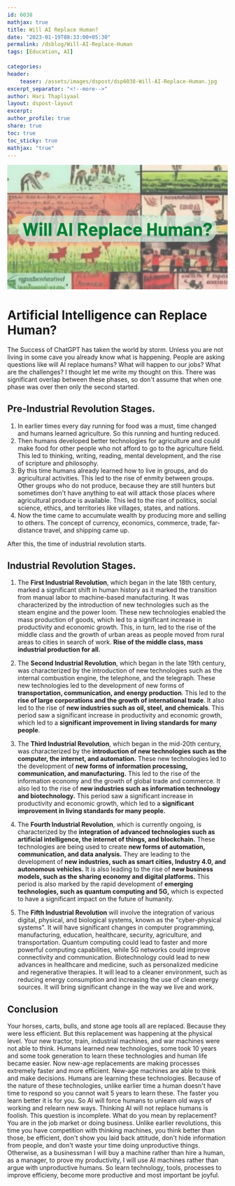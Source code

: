 ```yaml
---   
id: 6038   
mathjax: true   
title: Will AI Replace Human?   
date: "2023-01-19T08:33:00+05:30"   
permalink: /dsblog/Will-AI-Replace-Human    
tags: [Education, AI]   
   
categories:   
header:   
    teaser: /assets/images/dspost/dsp6038-Will-AI-Replace-Human.jpg   
excerpt_separator: "<!--more-->"   
author: Hari Thapliyaal   
layout: dspost-layout   
excerpt:   
author_profile: true   
share: true   
toc: true   
toc_sticky: true 
mathjax: "true"
---   
```

   
![Will AI Replace Human](/assets/images/dspost/dsp6038-Will-AI-Replace-Human.jpg)   
   
# Artificial Intelligence can Replace Human?    
    
The Success of ChatGPT has taken the world by storm. Unless you are not living in some cave you already know what is happening. People are asking questions like will AI replace humans? What will happen to our jobs? What are the challenges? I thought let me write my thought on this. There was significant overlap between these phases, so don't assume that when one phase was over then only the second started.    
    
## Pre-Industrial Revolution Stages.    
1. In earlier times every day running for food was a must, time changed and humans learned agriculture. So this running and hunting reduced.     
2. Then humans developed better technologies for agriculture and could make food for other people who not afford to go to the agriculture field. This led to thinking, writing, reading, mental development, and the rise of scripture and philosophy.    
3. By this time humans already learned how to live in groups, and do agricultural activities. This led to the rise of enmity between groups. Other groups who do not produce, because they are still hunters but sometimes don't have anything to eat will attack those places where agricultural produce is available. This led to the rise of politics, social science, ethics, and territories like villages, states, and nations.    
4. Now the time came to accumulate wealth by producing more and selling to others. The concept of currency, economics, commerce, trade, far-distance travel, and shipping came up.    
    
After this, the time of industrial revolution starts.     
## Industrial Revolution Stages.    
    
1. The __First Industrial Revolution__, which began in the late 18th century, marked a significant shift in human history as it marked the transition from manual labor to machine-based manufacturing. It was characterized by the introduction of new technologies such as the steam engine and the power loom. These new technologies enabled the mass production of goods, which led to a significant increase in productivity and economic growth. This, in turn, led to the rise of the middle class and the growth of urban areas as people moved from rural areas to cities in search of work. **Rise of the middle class, mass industrial production for all.**    
    
2. The __Second Industrial Revolution__, which began in the late 19th century, was characterized by the introduction of new technologies such as the internal combustion engine, the telephone, and the telegraph. These new technologies led to the development of new forms of **transportation, communication, and energy production**. This led to the **rise of large corporations and the growth of international trade**. It also led to the rise of **new industries such as oil, steel, and chemicals**. This period saw a significant increase in productivity and economic growth, which led to a **significant improvement in living standards for many people**.    
    
3. The __Third Industrial Revolution__, which began in the mid-20th century, was characterized by the **introduction of new technologies such as the computer, the internet, and automation.** These new technologies led to the development of **new forms of information processing, communication, and manufacturing.** This led to the rise of the information economy and the growth of global trade and commerce. It also led to the rise of **new industries such as information technology and biotechnology.** This period saw a significant increase in productivity and economic growth, which led to a **significant improvement in living standards for many people.**    
    
4. The __Fourth Industrial Revolution__, which is currently ongoing, is characterized by the **integration of advanced technologies such as artificial intelligence, the internet of things, and blockchain.** These technologies are being used to create **new forms of automation, communication, and data analysis.** They are leading to the development of **new industries, such as smart cities, Industry 4.0, and autonomous vehicles.** It is also leading to the rise of **new business models, such as the sharing economy and digital platforms.** This period is also marked by the rapid development of **emerging technologies, such as quantum computing and 5G,** which is expected to have a significant impact on the future of humanity.    
    
5. The __Fifth Industrial Revolution__ will involve the integration of various digital, physical, and biological systems, known as the "cyber-physical systems". It will have significant changes in computer programming, manufacturing, education, healthcare, security, agriculture, and transportation. Quantum computing could lead to faster and more powerful computing capabilities, while 5G networks could improve connectivity and communication. Biotechnology could lead to new advances in healthcare and medicine, such as personalized medicine and regenerative therapies. It will lead to a cleaner environment, such as reducing energy consumption and increasing the use of clean energy sources. It will bring significant change in the way we live and work.    
    
## Conclusion    
Your horses, carts, bulls, and stone age tools all are replaced. Because they were less efficient. But this replacement was happening at the physical level. Your new tractor, train, industrial machines, and war machines were not able to think. Humans learned new technologies, some took 10 years and some took generation to learn these technologies and human life became easier. Now new-age replacements are making processes extremely faster and more efficient. New-age machines are able to think and make decisions. Humans are learning these technologies. Because of the nature of these technologies, unlike earlier time a human doesn't have time to respond so you cannot wait 5 years to learn these. The faster you learn better it is for you. So AI will force humans to unlearn old ways of working and relearn new ways. Thinking AI will not replace humans is foolish. This question is incomplete. What do you mean by replacement? You are in the job market or doing business. Unlike earlier revolutions, this time you have competition with thinking machines, you think better than those, be efficient, don't show you laid back attitude, don't hide information from people, and don't waste your time doing unproductive things. Otherwise, as a businessman I will buy a machine rather than hire a human, as a manager, to prove my productivity, I will use AI machines rather than argue with unproductive humans. So learn technology, tools, processes to improve efficieny, become more productive and most important be joyful.    
    
